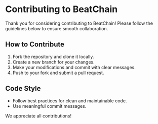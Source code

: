 # Contributing to BeatChain

Thank you for considering contributing to BeatChain! Please follow the guidelines below to ensure smooth collaboration.

## How to Contribute
1. Fork the repository and clone it locally.
2. Create a new branch for your changes.
3. Make your modifications and commit with clear messages.
4. Push to your fork and submit a pull request.

## Code Style
- Follow best practices for clean and maintainable code.
- Use meaningful commit messages.

We appreciate all contributions!
